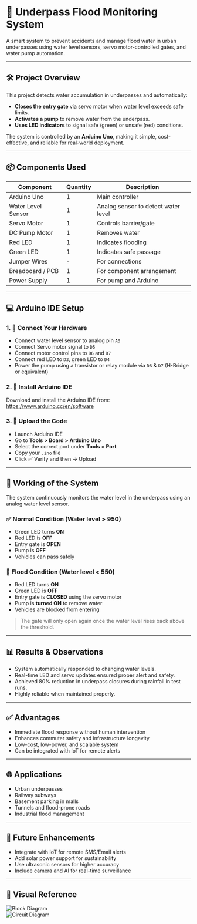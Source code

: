 # 🚧 Underpass Flood Monitoring System

A smart system to prevent accidents and manage flood water in urban underpasses using water level sensors, servo motor-controlled gates, and water pump automation.

---

## 🛠️ Project Overview

This project detects water accumulation in underpasses and automatically:

- **Closes the entry gate** via servo motor when water level exceeds safe limits.
- **Activates a pump** to remove water from the underpass.
- **Uses LED indicators** to signal safe (green) or unsafe (red) conditions.

The system is controlled by an **Arduino Uno**, making it simple, cost-effective, and reliable for real-world deployment.

---

## 📦 Components Used

| Component            | Quantity | Description                                   |
|---------------------|----------|-----------------------------------------------|
| Arduino Uno          | 1        | Main controller                               |
| Water Level Sensor   | 1        | Analog sensor to detect water level           |
| Servo Motor          | 1        | Controls barrier/gate                         |
| DC Pump Motor        | 1        | Removes water                                 |
| Red LED              | 1        | Indicates flooding                            |
| Green LED            | 1        | Indicates safe passage                        |
| Jumper Wires         | -        | For connections                               |
| Breadboard / PCB     | 1        | For component arrangement                     |
| Power Supply         | 1        | For pump and Arduino                          |

---

## 💻 Arduino IDE Setup

### 1. 🔌 Connect Your Hardware
- Connect water level sensor to analog pin `A0`
- Connect Servo motor signal to `D5`
- Connect motor control pins to `D6` and `D7`
- Connect red LED to `D3`, green LED to `D4`
- Power the pump using a transistor or relay module via `D6` & `D7` (H-Bridge or equivalent)

### 2. 🧩 Install Arduino IDE
Download and install the Arduino IDE from: https://www.arduino.cc/en/software

### 3. 📲 Upload the Code
- Launch Arduino IDE
- Go to **Tools > Board > Arduino Uno**
- Select the correct port under **Tools > Port**
- Copy your `.ino` file
- Click ✅ Verify and then → Upload

---

## 🚦 Working of the System

The system continuously monitors the water level in the underpass using an analog water level sensor.

### ✅ Normal Condition (Water level > 950)
- Green LED turns **ON**
- Red LED is **OFF**
- Entry gate is **OPEN**
- Pump is **OFF**
- Vehicles can pass safely

### 🚨 Flood Condition (Water level < 550)
- Red LED turns **ON**
- Green LED is **OFF**
- Entry gate is **CLOSED** using the servo motor
- Pump is **turned ON** to remove water
- Vehicles are blocked from entering

> The gate will only open again once the water level rises back above the threshold.

---

## 📊 Results & Observations

- System automatically responded to changing water levels.
- Real-time LED and servo updates ensured proper alert and safety.
- Achieved 80% reduction in underpass closures during rainfall in test runs.
- Highly reliable when maintained properly.

---

## ✅ Advantages

- Immediate flood response without human intervention
- Enhances commuter safety and infrastructure longevity
- Low-cost, low-power, and scalable system
- Can be integrated with IoT for remote alerts

---

## 🌐 Applications

- Urban underpasses
- Railway subways
- Basement parking in malls
- Tunnels and flood-prone roads
- Industrial flood management

---

## 🔮 Future Enhancements

- Integrate with IoT for remote SMS/Email alerts
- Add solar power support for sustainability
- Use ultrasonic sensors for higher accuracy
- Include camera and AI for real-time surveillance

---

## 📸 Visual Reference

![Block Diagram](https://chatgpt.com/backend-api/estuary/content?id=file-LLDZNSU7hDVv55VmJf9hgh&ts=486448&p=fs&cid=1&sig=c9feb9d76866cadc536691f9b574f190937008a4db49ae456207a0270a8ad413)  
![Circuit Diagram](https://chatgpt.com/backend-api/estuary/content?id=file-TpurSoV6c23ubxPQc2tRNr&ts=486448&p=fs&cid=1&sig=177f2a556d88b3ed28e9553da2dd245bb67d88bfd6f24c7e307fa2da4db2ac46)
